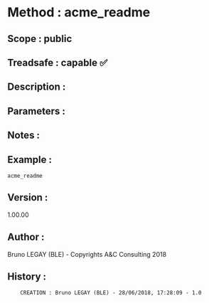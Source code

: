 ﻿# **Method :** acme_readme## **Scope :** public## **Treadsafe :** capable ✅ ## **Description :** ## **Parameters :** ## **Notes :** ## **Example :** ```acme_readme```## **Version :** 1.00.00## **Author :** Bruno LEGAY (BLE) - Copyrights A&C Consulting 2018## **History :**          CREATION : Bruno LEGAY (BLE) - 28/06/2018, 17:28:09 - 1.0
